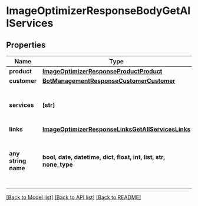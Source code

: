 # ImageOptimizerResponseBodyGetAllServices


## Properties
Name | Type | Description | Notes
------------ | ------------- | ------------- | -------------
**product** | [**ImageOptimizerResponseProductProduct**](ImageOptimizerResponseProductProduct.md) |  | [optional] 
**customer** | [**BotManagementResponseCustomerCustomer**](BotManagementResponseCustomerCustomer.md) |  | [optional] 
**services** | **[str]** | A list of services with Image Optimizer enabled. | [optional] 
**links** | [**ImageOptimizerResponseLinksGetAllServicesLinks**](ImageOptimizerResponseLinksGetAllServicesLinks.md) |  | [optional] 
**any string name** | **bool, date, datetime, dict, float, int, list, str, none_type** | any string name can be used but the value must be the correct type | [optional]

[[Back to Model list]](../README.md#documentation-for-models) [[Back to API list]](../README.md#documentation-for-api-endpoints) [[Back to README]](../README.md)


